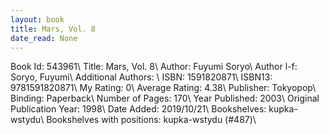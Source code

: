 ```yaml
---
layout: book
title: Mars, Vol. 8
date_read: None
---
```


Book Id: 543961\ 
Title: Mars, Vol. 8\ 
Author: Fuyumi Soryo\ 
Author l-f: Soryo, Fuyumi\ 
Additional Authors: \ 
ISBN: 1591820871\ 
ISBN13: 9781591820871\ 
My Rating: 0\ 
Average Rating: 4.38\ 
Publisher: Tokyopop\ 
Binding: Paperback\ 
Number of Pages: 170\ 
Year Published: 2003\ 
Original Publication Year: 1998\ 
Date Added: 2019/10/21\ 
Bookshelves: kupka-wstydu\ 
Bookshelves with positions: kupka-wstydu (#487)\ 

